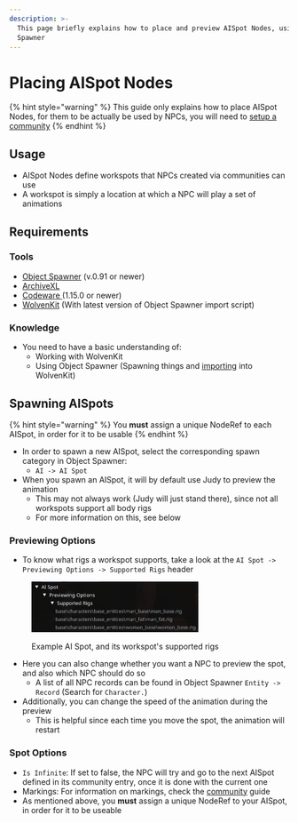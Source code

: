 ```yaml
---
description: >-
  This page briefly explains how to place and preview AISpot Nodes, using Object
  Spawner
---
```


# Placing AISpot Nodes

{% hint style="warning" %}
This guide only explains how to place AISpot Nodes, for them to be actually be used by NPCs, you will need to [setup a community](creating-communities.md)
{% endhint %}

## Usage

* AISpot Nodes define workspots that NPCs created via communities can use
* A workspot is simply a location at which a NPC will play a set of animations

## Requirements

### Tools

* [Object Spawner](https://github.com/justarandomguyintheinternet/CP77_entSpawner/releases) (v.0.91 or newer)
* [ArchiveXL](https://github.com/psiberx/cp2077-archive-xl)
* [Codeware ](https://github.com/psiberx/cp2077-codeware/releases)(1.15.0 or newer)
* [WolvenKit](https://github.com/WolvenKit/WolvenKit) (With latest version of Object Spawner import script)

### Knowledge

* You need to have a basic understanding of:
  * Working with WolvenKit
  * Using Object Spawner (Spawning things and [importing](../exporting-from-object-spawner.md) into WolvenKit)

## Spawning AISpots

{% hint style="warning" %}
You **must** assign a unique NodeRef to each AISpot, in order for it to be usable
{% endhint %}

* In order to spawn a new AISpot, select the corresponding spawn category in Object Spawner:
  * `AI -> AI Spot`
* When you spawn an AISpot, it will by default use Judy to preview the animation
  * This may not always work (Judy will just stand there), since not all workspots support all body rigs
  * For more information on this, see below

### Previewing Options

* To know what rigs a workspot supports, take a look at the `AI Spot -> Previewing Options -> Supported Rigs` header

<figure><img src="../../../.gitbook/assets/aiSpotSupportedRigs" alt="" width="301"><figcaption><p>Example AI Spot, and its workspot's supported rigs</p></figcaption></figure>

* Here you can also change whether you want a NPC to preview the spot, and also which NPC should do so
  * A list of all NPC records can be found in Object Spawner `Entity -> Record` (Search for `Character.`)
* Additionally, you can change the speed of the animation during the preview
  * This is helpful since each time you move the spot, the animation will restart

### Spot Options

* `Is Infinite`: If set to false, the NPC will try and go to the next AISpot defined in its community entry, once it is done with the current one
* Markings: For information on markings, check the [community](creating-communities.md#markings) guide
* As mentioned above, you **must** assign a unique NodeRef to your AISpot, in order for it to be useable
